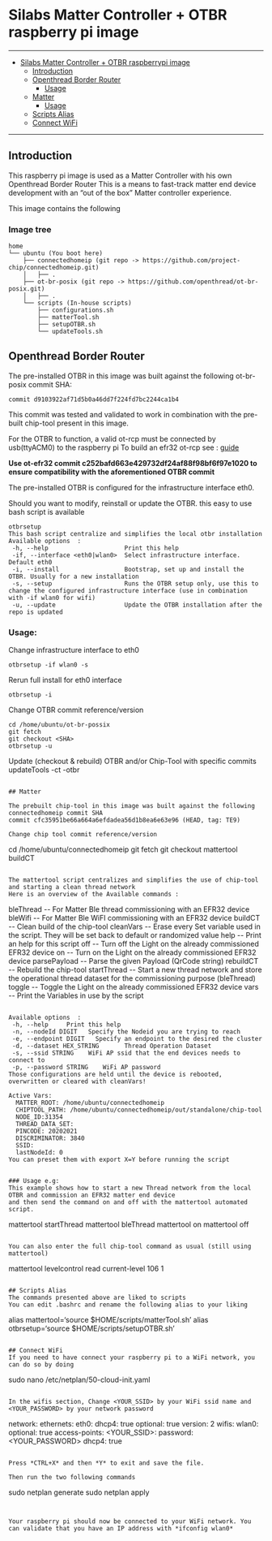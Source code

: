 # Silabs Matter Controller + OTBR raspberry pi image

<hr>

-   [Silabs Matter Controller + OTBR raspberrypi image]()
    -   [Introduction](#introduction)
    -   [Openthread Border Router ](#Openthread-Border-Router)
        -   [Usage](#Usage)
    -   [Matter](#matter)
        -   [Usage](#usage-eg)
    -   [Scripts Alias](#scripts-alias)
    -   [Connect WiFi](#connect-wifi)


<hr>

<a name=“intro”></a>

## Introduction
This raspberry pi image is used as a Matter Controller with his own Openthread Border Router
This is a means to fast-track matter end device development with an “out of the box” Matter controller experience.

This image contains the following

### Image tree

```
home
└── ubuntu (You boot here)
    ├── connectedhomeip (git repo -> https://github.com/project-chip/connectedhomeip.git)
    │   ├── .
    ├── ot-br-posix (git repo -> https://github.com/openthread/ot-br-posix.git)
    │   ├── .
    └── scripts (In-house scripts)
        ├── configurations.sh
        ├── matterTool.sh
        ├── setupOTBR.sh
        └── updateTools.sh
```

<a name=“OTBR”></a>

## Openthread Border Router
The pre-installed OTBR in this image was built against the following ot-br-posix commit SHA:
  ```
  commit d9103922af71d5b0a46dd7f224fd7bc2244ca1b4
  ```

This commit was tested and validated to work in combination with the pre-built chip-tool present in this image.

For the OTBR to function, a valid ot-rcp must be connected by usb(ttyACM0) to the raspberry pi
  To build an efr32 ot-rcp see :
  [guide](https://www.silabs.com/documents/public/application-notes/an1256-using-sl-rcp-with-openthread-border-router.pdf)

  **Use ot-efr32 commit c252bafd663e429732df24af88f98bf6f97e1020 to ensure compatibility with the aforementioned OTBR commit**

The pre-installed OTBR is configured for the infrastructure interface eth0.

Should you want to modify, reinstall or update the OTBR. this easy to use bash script is available
```
otbrsetup
This bash script centralize and simplifies the local otbr installation
Available options  :
 -h, --help                     Print this help
 -if, --interface <eth0|wlan0>  Select infrastructure interface. Default eth0
 -i, --install                  Bootstrap, set up and install the OTBR. Usually for a new installation
 -s, --setup                    Runs the OTBR setup only, use this to change the configured infrastructure interface (use in combination with -if wlan0 for wifi)
 -u, --update                   Update the OTBR installation after the repo is updated
```

### Usage:
  Change infrastructure interface to eth0
  ```
  otbrsetup -if wlan0 -s
  ```

  Rerun full install for eth0 interface
  ```
  otbrsetup -i
  ```

  Change OTBR commit reference/version
  ```
  cd /home/ubuntu/ot-br-possix
  git fetch
  git checkout <SHA>
  otbrsetup -u
  ```

  Update (checkout & rebuild) OTBR and/or Chip-Tool with specific commits
  updateTools -ct <commit> -otbr <commit>
  ```

## Matter

The prebuilt chip-tool in this image was built against the following connectedhomeip commit SHA
commit cfc35951be66a664a6efdadea56d1b8ea6e63e96 (HEAD, tag: TE9)

Change chip tool commit reference/version

  ```
  cd /home/ubuntu/connectedhomeip
  git fetch
  git checkout <SHA>
  mattertool buildCT
  ```

The mattertool script centralizes and simplifies the use of chip-tool and starting a clean thread network
Here is an overview of the Available commands :

```
bleThread     -- For Matter Ble thread commissioning with an EFR32 device
bleWifi       -- For Matter Ble WiFI commissioning with an EFR32 device
buildCT       -- Clean build of the chip-tool
cleanVars     -- Erase every Set variable used in the script. They will be set back to default or randomized value
help          -- Print an help for this script
off           -- Turn off the Light on the already commissioned EFR32 device
on            -- Turn on the Light on the already commissioned EFR32 device
parsePayload  -- Parse the given Payload (QrCode string)
rebuildCT     -- Rebuild the chip-tool
startThread   -- Start a new thread network and store the operational thread dataset for the commissioning purpose (bleThread)
toggle        -- Toggle the Light on the already commissioned EFR32 device
vars          -- Print the Variables in use by the script
```

Available options  :
 -h, --help     Print this help
 -n, --nodeId DIGIT   Specify the Nodeid you are trying to reach
 -e, --endpoint DIGIT   Specify an endpoint to the desired the cluster
 -d, --dataset HEX_STRING       Thread Operation Dataset
 -s, --ssid STRING    WiFi AP ssid that the end devices needs to connect to
 -p, --password STRING    WiFi AP password
Those configurations are held until the device is rebooted, overwritten or cleared with cleanVars!

Active Vars:
  MATTER_ROOT: /home/ubuntu/connectedhomeip
  CHIPTOOL_PATH: /home/ubuntu/connectedhomeip/out/standalone/chip-tool
  NODE_ID:31354
  THREAD_DATA_SET:
  PINCODE: 20202021
  DISCRIMINATOR: 3840
  SSID:
  lastNodeId: 0
You can preset them with export X=Y before running the script


### Usage e.g:
This example shows how to start a new Thread network from the local OTBR and commission an EFR32 matter end device
and then send the command on and off with the mattertool automated script.

  ```
  mattertool startThread
  mattertool bleThread
  mattertool on
  mattertool off
  ```

You can also enter the full chip-tool command as usual (still using mattertool)

  ```
  mattertool levelcontrol read current-level 106 1
  ```

## Scripts Alias
The commands presented above are liked to scripts
You can edit .bashrc and rename the following alias to your liking

```
alias mattertool=‘source $HOME/scripts/matterTool.sh’
alias otbrsetup=‘source $HOME/scripts/setupOTBR.sh’
```

## Connect WiFi
If you need to have connect your raspberry pi to a WiFi network, you can do so by doing

```
sudo nano /etc/netplan/50-cloud-init.yaml
```

In the wifis section, Change <YOUR_SSID> by your WiFi ssid name and <YOUR_PASSWORD> by your network password

```
network:
    ethernets:
        eth0:
            dhcp4: true
            optional: true
    version: 2
    wifis:
        wlan0:
            optional: true
            access-points:
                <YOUR_SSID>:
                    password: <YOUR_PASSWORD>
            dhcp4: true
```

Press *CTRL+X* and then *Y* to exit and save the file.

Then run the two following commands

  ```
  sudo netplan generate
  sudo netplan apply
  ```


Your raspberry pi should now be connected to your WiFi network. You can validate that you have an IP address with *ifconfig wlan0*
